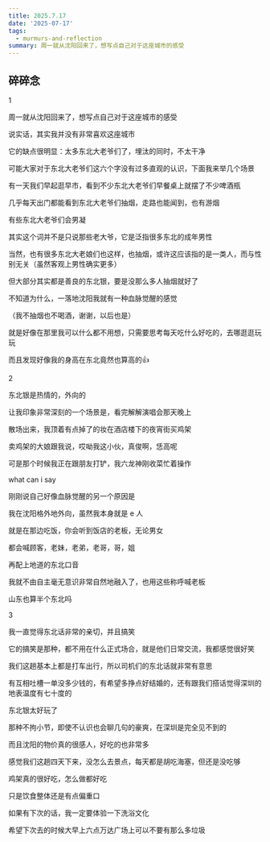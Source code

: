 ```yaml
---
title: 2025.7.17
date: '2025-07-17'
tags:
  - murmurs-and-reflection
summary: 周一就从沈阳回来了，想写点自己对于这座城市的感受
---
```

## 碎碎念
1

周一就从沈阳回来了，想写点自己对于这座城市的感受

说实话，其实我并没有非常喜欢这座城市

它的缺点很明显：太多东北大老爷们了，埋汰的同时，不太干净

可能大家对于东北大老爷们这六个字没有过多直观的认识，下面我来举几个场景

有一天我们早起逛早市，看到不少东北大老爷们早餐桌上就摆了不少啤酒瓶

几乎每天出门都能看到东北大老爷们抽烟，走路也能闻到，也有游烟

有些东北大老爷们会男凝

其实这个词并不是只说那些老大爷，它是泛指很多东北的成年男性

当然，也有很多东北大老娘们也这样，也抽烟，或许这应该指的是一类人，而与性别无关（虽然客观上男性确实更多）

但大部分其实都是善良的东北银，要是没那么多人抽烟就好了

不知道为什么，一落地沈阳我就有一种血脉觉醒的感觉

（我不抽烟也不喝酒，谢谢，以后也是）

就是好像在那里我可以什么都不用想，只需要思考每天吃什么好吃的，去哪逛逛玩玩

而且发现好像我的身高在东北竟然也算高的👍

2

东北银是热情的，外向的

让我印象非常深刻的一个场景是，看完解解演唱会那天晚上

散场出来，我顶着有点掉了的妆在酒店楼下的夜宵街买鸡架

卖鸡架的大娘跟我说，哎呦我这小伙，真俊啊，恁高呢

可是那个时候我正在跟朋友打铲，我六龙神刚收菜忙着操作

what can i say

刚刚说自己好像血脉觉醒的另一个原因是

我在沈阳格外地外向，虽然我本身就是 e 人

就是在那边吃饭，你会听到饭店的老板，无论男女

都会喊顾客，老妹，老弟，老哥，哥，姐

再配上地道的东北口音

我就不由自主毫无意识非常自然地融入了，也用这些称呼喊老板

山东也算半个东北吗

3

我一直觉得东北话非常的亲切，并且搞笑

它的搞笑是那种，都不用在什么正式场合，就是他们日常交流，我都感觉很好笑

我们这趟基本上都是打车出行，所以司机们的东北话就非常有意思

有互相吐槽一单没多少钱的，有希望多挣点好结婚的，还有跟我们搭话觉得深圳的地表温度有七十度的

东北银太好玩了

那种不拘小节，即使不认识也会聊几句的豪爽，在深圳是完全见不到的

而且沈阳的物价真的很感人，好吃的也非常多

感觉我们这趟四天下来，没怎么去景点，每天都是胡吃海塞，但还是没吃够

鸡架真的很好吃，怎么做都好吃

只是饮食整体还是有点偏重口

如果有下次的话，我一定要体验一下洗浴文化

希望下次去的时候大早上六点万达广场上可以不要有那么多垃圾
